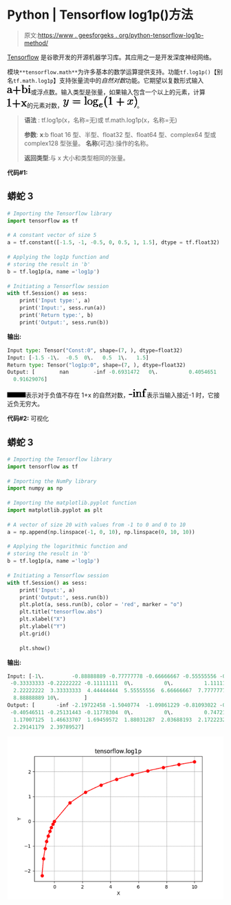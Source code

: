 # Python | Tensorflow log1p()方法

> 原文:[https://www . geesforgeks . org/python-tensorflow-log1p-method/](https://www.geeksforgeeks.org/python-tensorflow-log1p-method/)

[Tensorflow](https://www.geeksforgeeks.org/introduction-to-tensorflow/) 是谷歌开发的开源机器学习库。其应用之一是开发深度神经网络。

模块`**tensorflow.math**`为许多基本的数学运算提供支持。功能`tf.log1p()`【别名`tf.math.log1p`】支持张量流中的*自然对数*功能。它期望以复数形式输入![ $a+bi$ ](img/b0e5cb734e1732072bd21a360b38c00f.png "Rendered by QuickLaTeX.com")或浮点数。输入类型是张量，如果输入包含一个以上的元素，计算![ $1+x$ ](img/591016cf768306dd79452442e02ea5fc.png "Rendered by QuickLaTeX.com")的元素对数，![ y=\log_e (1+x)}$ ](img/cb42d299cccbeee8c54c51acffc2dd9f.png "Rendered by QuickLaTeX.com")。

> **语法** : tf.log1p(x，名称=无)或 tf.math.log1p(x，名称=无)
> 
> **参数**:
> **x**:b float 16 型、半型、float32 型、float64 型、complex64 型或 complex128 型张量。
> **名称**(可选):操作的名称。
> 
> **返回类型**:与 x 大小和类型相同的张量。

**代码#1:**

## 蟒蛇 3

```py
# Importing the Tensorflow library
import tensorflow as tf

# A constant vector of size 5
a = tf.constant([-1.5, -1, -0.5, 0, 0.5, 1, 1.5], dtype = tf.float32)

# Applying the log1p function and
# storing the result in 'b'
b = tf.log1p(a, name ='log1p')

# Initiating a Tensorflow session
with tf.Session() as sess:
    print('Input type:', a)
    print('Input:', sess.run(a))
    print('Return type:', b)
    print('Output:', sess.run(b))
```

**输出:**

```py
Input type: Tensor("Const:0", shape=(7, ), dtype=float32)
Input: [-1.5 -1\.  -0.5  0\.   0.5  1\.   1.5]
Return type: Tensor("log1p:0", shape=(7, ), dtype=float32)
Output: [        nan        -inf -0.6931472   0\.          0.4054651   0.6931472
  0.91629076]

```

![ $ nan $ ](img/42b9be003bdf7c36a8884d0d954daad6.png "Rendered by QuickLaTeX.com")表示对于负值不存在 1+x 的自然对数，![ $ -inf $ ](img/658a389b9fb3ff65a2a864ef7a6cd1f4.png "Rendered by QuickLaTeX.com")表示当输入接近-1 时，它接近负无穷大。

**代码#2:** 可视化

## 蟒蛇 3

```py
# Importing the Tensorflow library
import tensorflow as tf

# Importing the NumPy library
import numpy as np

# Importing the matplotlib.pyplot function
import matplotlib.pyplot as plt

# A vector of size 20 with values from -1 to 0 and 0 to 10
a = np.append(np.linspace(-1, 0, 10), np.linspace(0, 10, 10))

# Applying the logarithmic function and
# storing the result in 'b'
b = tf.log1p(a, name ='log1p')

# Initiating a Tensorflow session
with tf.Session() as sess:
    print('Input:', a)
    print('Output:', sess.run(b))
    plt.plot(a, sess.run(b), color = 'red', marker = "o") 
    plt.title("tensorflow.abs") 
    plt.xlabel("X") 
    plt.ylabel("Y") 
    plt.grid()

    plt.show()
```

**输出:**

```py
Input: [-1\.         -0.88888889 -0.77777778 -0.66666667 -0.55555556 -0.44444444
 -0.33333333 -0.22222222 -0.11111111  0\.          0\.          1.11111111
  2.22222222  3.33333333  4.44444444  5.55555556  6.66666667  7.77777778
  8.88888889 10\.        ]
Output: [       -inf -2.19722458 -1.5040774  -1.09861229 -0.81093022 -0.58778666
 -0.40546511 -0.25131443 -0.11778304  0\.          0\.          0.7472144
  1.17007125  1.46633707  1.69459572  1.88031287  2.03688193  2.17222328
  2.29141179  2.39789527]

```

![](img/43f721f0a2fb4e19f50fda825b5264fa.png)